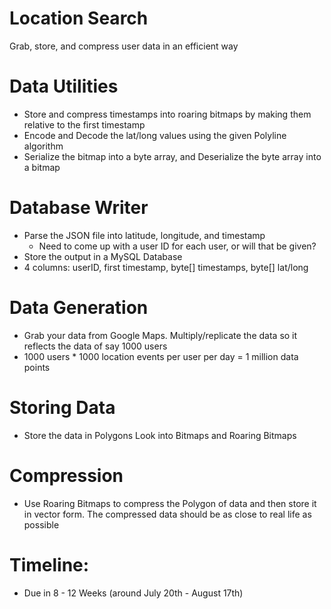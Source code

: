 # Location Search

Grab, store, and compress user data in an efficient way

# Data Utilities

- Store and compress timestamps into roaring bitmaps by making them relative to the first timestamp
- Encode and Decode the lat/long values using the given Polyline algorithm
- Serialize the bitmap into a byte array, and Deserialize the byte array into a bitmap

# Database Writer

- Parse the JSON file into latitude, longitude, and timestamp
  - Need to come up with a user ID for each user, or will that be given?
- Store the output in a MySQL Database
- 4 columns: userID, first timestamp, byte[] timestamps, byte[] lat/long

# Data Generation

- Grab your data from Google Maps. Multiply/replicate the data so it reflects the data of say 1000 users
- 1000 users \* 1000 location events per user per day = 1 million data points

# Storing Data

- Store the data in Polygons Look into Bitmaps and Roaring Bitmaps

# Compression

- Use Roaring Bitmaps to compress the Polygon of data and then store it in vector form. The compressed data should be as close to real life as possible

# Timeline:

- Due in 8 - 12 Weeks (around July 20th - August 17th)
